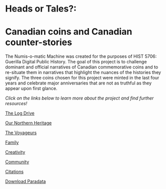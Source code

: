 # Heads or Tales?:
# Canadian coins and Canadian counter-stories

The Numis-o-matic Machine was created for the purposes of HIST 5706: Guerilla Digital Public History. The goal of this project is to challenge dominant and official narratives of Canadian commemorative coins and to re-situate them in narratives that highlight the nuances of the histories they signify. The three coins chosen for this project were minted in the last four years and celebrate major anniversaries that are not as truthful as they appear upon first glance.

*Click on the links below to learn more about the project and find further resources!*
 
[The Log Drive](the_log_drive_coin.md)

[Our Northern Heritage](our-northern-heritage-coin.md)

[The Voyageurs](canadian_flag_coin.md)

[Family](family_coin.md)

[Creativity](creativity_coin.md)

[Community](community_coin.md)

[Citations](citations.md)

[Download Paradata](paradata.md) 

